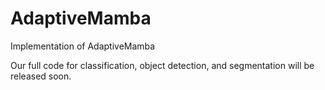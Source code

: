 # AdaptiveMamba
Implementation of AdaptiveMamba

Our full code for classification, object detection, and segmentation will be released soon. 
